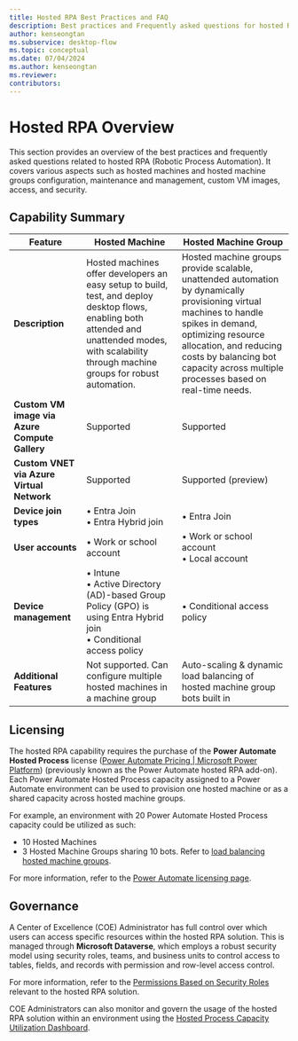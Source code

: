 ```yaml
---
title: Hosted RPA Best Practices and FAQ
description: Best practices and Frequently asked questions for hosted RPA solution
author: kenseongtan
ms.subservice: desktop-flow
ms.topic: conceptual
ms.date: 07/04/2024
ms.author: kenseongtan
ms.reviewer: 
contributors:
---
```


# Hosted RPA Overview

This section provides an overview of the best practices and frequently asked questions related to hosted RPA (Robotic Process Automation). It covers various aspects such as hosted machines and hosted machine groups configuration, maintenance and management, custom VM images, access, and security.

## Capability Summary

| Feature                                  | Hosted Machine                                                                                                                      | Hosted Machine Group                                                                                                                                                                |
|----------------------------------------------------|-------------------------------------------------------------------------------------------------------------------------------------|------------------------------------------------------------------------------------------------------------------------------------------------------------------------------------|
| **Description**                          | Hosted machines offer developers an easy setup to build, test, and deploy desktop flows, enabling both attended and unattended modes, with scalability through machine groups for robust automation. | Hosted machine groups provide scalable, unattended automation by dynamically provisioning virtual machines to handle spikes in demand, optimizing resource allocation, and reducing costs by balancing bot capacity across multiple processes based on real-time needs. |
| **Custom VM image via Azure Compute Gallery** | Supported                                                                                                                           | Supported                                                                                                                                                                          |
| **Custom VNET via Azure Virtual Network** | Supported                                                                                                                           | Supported (preview)                                                                                                                                                               |
| **Device join types**                    | • Entra Join<br> • Entra Hybrid join                                                                                                | • Entra Join                                                                                                                                                                       |
| **User accounts**                        | • Work or school account                                                                                                            | • Work or school account<br> • Local account                                                                                                                                       |
| **Device management**                    | • Intune<br> • Active Directory (AD)-based Group Policy (GPO) is using Entra Hybrid join<br> • Conditional access policy             | • Conditional access policy                                                                                                                                                        |
| **Additional Features**                  | Not supported. Can configure multiple hosted machines in a machine group                                                            | Auto-scaling & dynamic load balancing of hosted machine group bots built in                                                                                                        |


## Licensing

The hosted RPA capability requires the purchase of the **Power Automate Hosted Process** license ([Power Automate Pricing | Microsoft Power Platform](https://powerautomate.microsoft.com/pricing)) (previously known as the Power Automate hosted RPA add-on). Each Power Automate Hosted Process capacity assigned to a Power Automate environment can be used to provision one hosted machine or as a shared capacity across hosted machine groups.

For example, an environment with 20 Power Automate Hosted Process capacity could be utilized as such:
- 10 Hosted Machines
- 3 Hosted Machine Groups sharing 10 bots. Refer to [load balancing hosted machine groups](/hosted-machine-groups#load-balance-hosted-machine-group).

For more information, refer to the [Power Automate licensing page](https://learn.microsoft.com/power-platform/admin/power-automate-licensing/types?tabs=power-automate-premium%2Cpower-automate-hosted-process%2Cconnector-types#capacity-licenses).

## Governance

A Center of Excellence (COE) Administrator has full control over which users can access specific resources within the hosted RPA solution. This is managed through **Microsoft Dataverse**, which employs a robust security model using security roles, teams, and business units to control access to tables, fields, and records with permission and row-level access control. 

For more information, refer to the [Permissions Based on Security Roles](/hosted-machines#permissions-based-on-security-roles) relevant to the hosted RPA solution.

COE Administrators can also monitor and govern the usage of the hosted RPA solution within an environment using the [Hosted Process Capacity Utilization Dashboard](/capacity-utilization-hosted).


